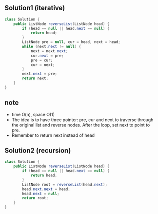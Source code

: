 ## Solution1 (iterative)
``` java
class Solution {
    public ListNode reverseList(ListNode head) {
        if (head == null || head.next == null) {
            return head;
        }
        ListNode pre = null, cur = head, next = head;
        while (next.next != null) {
            next = next.next;
            cur.next = pre;
            pre = cur;
            cur = next;
        }
        next.next = pre;
        return next;
    }
}
```
## note
* time O(n), space O(1)
* The idea is to have three pointer: pre, cur and next to traverse through the original list and reverse nodes. After the loop,
set next to point to pre. 
* Remember to return next instead of head

## Solution2 (recursion)
``` java
class Solution {
    public ListNode reverseList(ListNode head) {
        if (head == null || head.next == null) {
            return head;
        }
        ListNode root = reverseList(head.next);
        head.next.next = head;
        head.next = null;
        return root;
    }
}
```
